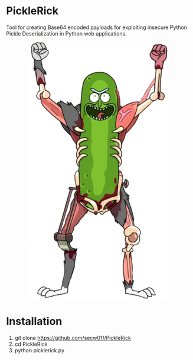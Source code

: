 # PickleRick

Tool for creating Base64 encoded payloads for exploiting insecure Python Pickle Deserialization in Python web applications.

<p style="text-align:center;"><img src="PickleRick.png" style="height:75%; width:75%; margin-left:auto;margin-right: auto;"/></p>

# Installation
1. git clone https://github.com/secw01f/PickleRick
2. cd PickleRick
3. python picklerick.py
